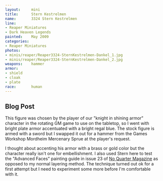 ```yaml
---
layout:     mini
title:      Stern Kestrelmen
name:       3324 Stern Kestrelmen
line:       
- Reaper Miniatures 
- Dark Heaven Legends
painted:    May 2009
categories:
- Reaper Miniatures
photos: 
- minis/reaper/Reaper3324-SternKestrelmen-Dankel_1.jpg
- minis/reaper/Reaper3324-SternKestrelmen-Dankel_2.jpg
weapons:    hammer
armor:      
- shield
- cloak
- plate
race:       human
---
```


## Blog Post
This figure was chosen by the player of our "knight in shining armor" character in the rotating GM game to use on the tabletop, so I went with bright plate armor accentuated with a bright regal blue. The stock figure is armed with a sword but I swapped it out for a hammer from the Games Workshop Mordheim Mercenary Sprue at the player's request.

I thought about accenting his armor with a brass or gold color but the character really isn't one for embellishment.  I also used Stern here to test the "Advanced Faces" painting guide in issue 23 of [No Quarter Magazine](http://privateerpress.com/no-quarter) as opposed to my normal layering method. The technique turned out ok for a first attempt but I need to experiment some more before I'm comfortable with it.